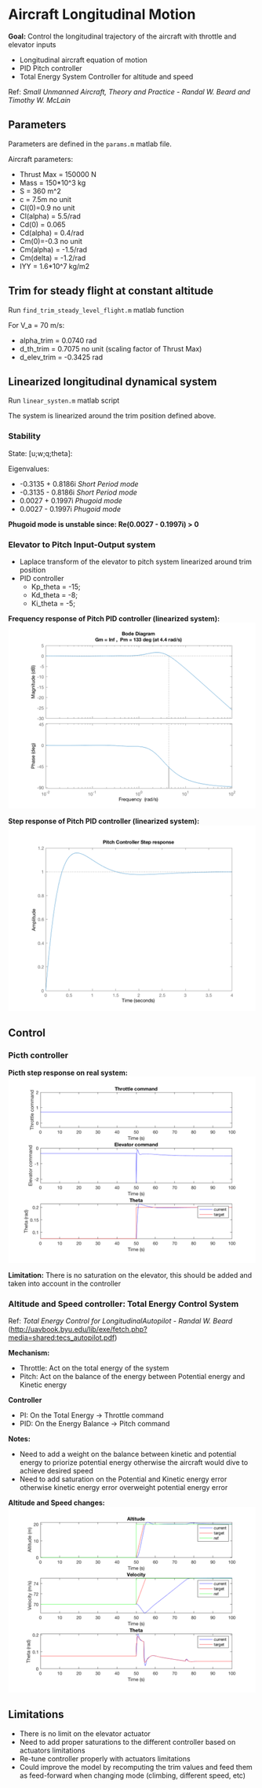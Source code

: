 # Aircraft Longitudinal Motion

**Goal:** Control the longitudinal trajectory of the aircraft with throttle and elevator inputs

- Longitudinal aircraft equation of motion
- PID Pitch controller
- Total Energy System Controller for altitude and speed

Ref: *Small Unmanned Aircraft, Theory and Practice - Randal W. Beard and Timothy W. McLain*

## Parameters

Parameters are defined in the `params.m` matlab file.

Aircraft parameters:

- Thrust Max = 150000 N
- Mass = 150\*10^3 kg
- S = 360 m^2
- c = 7.5m no unit
- Cl(0)=0.9 no unit
- Cl(alpha) = 5.5/rad
- Cd(0) = 0.065
- Cd(alpha) = 0.4/rad
- Cm(0)=-0.3 no unit
- Cm(alpha) = -1.5/rad
- Cm(delta) = -1.2/rad
- IYY = 1.6\*10^7 kg/m2

## Trim for steady flight at constant altitude

Run `find_trim_steady_level_flight.m` matlab function

For V_a = 70 m/s:

- alpha_trim = 0.0740 rad
- d_th_trim = 0.7075 no unit (scaling factor of Thrust Max)
- d_elev_trim = -0.3425 rad

## Linearized longitudinal dynamical system

Run `linear_systen.m` matlab script

The system is linearized around the trim position defined above.

### Stability

State: [u;w;q;theta]:

Eigenvalues:

- -0.3135 + 0.8186i  *Short Period mode*
- -0.3135 - 0.8186i *Short Period mode*
- 0.0027 + 0.1997i *Phugoid mode*
- 0.0027 - 0.1997i *Phugoid mode*

**Phugoid mode is unstable since: Re(0.0027 - 0.1997i) > 0**

### Elevator to Pitch Input-Output system

- Laplace transform of the elevator to pitch system linearized around trim position
- PID controller
    - Kp_theta = -15;
    - Kd_theta = -8;
    - Ki_theta = -5;

**Frequency response of Pitch PID controller (linearized system):**
![alt text](images/PID_pitch_linear_bode.png)

**Step response of Pitch PID controller (linearized system):**
![alt text](images/PID_pitch_linear_step.png)

## Control

### Picth controller

**Picth step response on real system:**
![alt text](images/PID_pitch_real.png)

**Limitation:** There is no saturation on the elevator, this should be added and taken into account in the controller

### Altitude and Speed controller: Total Energy Control System

Ref: *Total Energy Control for LongitudinalAutopilot - Randal W. Beard* (http://uavbook.byu.edu/lib/exe/fetch.php?media=shared:tecs_autopilot.pdf)

**Mechanism:**

- Throttle: Act on the total energy of the system
- Pitch: Act on the balance of the energy between Potential energy and Kinetic energy

**Controller**

- PI: On the Total Energy -> Throttle command
- PID: On the Energy Balance -> Pitch command

**Notes:**

- Need to add a weight on the balance between kinetic and potential energy to priorize potential energy otherwise the aircraft would dive to achieve desired speed
- Need to add saturation on the Potential and Kinetic energy error otherwise kinetic energy error overweight potential energy error

**Altitude and Speed changes:**
![alt text](images/TECS_alt_speed.png)

## Limitations

- There is no limit on the elevator actuator
- Need to add proper saturations to the different controller based on actuators limitations
- Re-tune controller properly with actuators limitations
- Could improve the model by recomputing the trim values and feed them as feed-forward when changing mode (climbing, different speed, etc)
